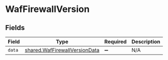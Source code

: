 # WafFirewallVersion


## Fields

| Field                                                                          | Type                                                                           | Required                                                                       | Description                                                                    |
| ------------------------------------------------------------------------------ | ------------------------------------------------------------------------------ | ------------------------------------------------------------------------------ | ------------------------------------------------------------------------------ |
| `data`                                                                         | [shared.WafFirewallVersionData](../../models/shared/waffirewallversiondata.md) | :heavy_minus_sign:                                                             | N/A                                                                            |